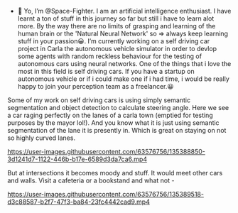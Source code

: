 - 👋 Yo, I’m @Space-Fighter. I am an artificial intelligence enthusiast. I have learnt a ton of stuff in this journey so far but still i have to learn alot more. By the way there are no limits of grasping and learning of the human brain or the 'Natural Neural Network'  so => always keep learning stuff in your passion😀. 
I’m currently working on a self driving car project in Carla the autonomous vehicle simulator in order to devlop some agents with random reckless behaviour for the testing of autonomous cars using neural networks. One of the things that i love the most in this field is self driving cars. If you have a startup on autonomous vehicle or if i could make one if i had time, i would be really happy to join your perception team as a freelancer.😀


Some of my work on self driving cars is using simply semantic segmentation and object detection to calculate steering angle. 
Here we see a car raging perfectly on the lanes of a carla town (emptied for testing purposes by the mayor lol!). And you know what it is just using semantic segmentation of the lane it is presently in. Which is great on staying on not so highly curved lanes. 

https://user-images.githubusercontent.com/63576756/135388850-3d1241d7-1122-446b-b17e-6589d3da7ca6.mp4

But at intersections it becomes moody and stuff. It would meet other cars and walls. Visit a cafeteria or a bookstand and what not - 

https://user-images.githubusercontent.com/63576756/135389518-d3c88587-b2f7-47f3-ba84-23fc4442cad9.mp4

